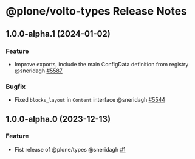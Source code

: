 # @plone/volto-types Release Notes

<!-- Do *NOT* add new change log entries to this file.
     Instead create a file in the news directory.
     For helpful instructions, see:
     https://6.docs.plone.org/contributing/index.html#change-log-entry
-->

<!-- towncrier release notes start -->

## 1.0.0-alpha.1 (2024-01-02)

### Feature

- Improve exports, include the main ConfigData definition from registry @sneridagh [#5587](https://github.com/plone/volto/issues/5587)

### Bugfix

- Fixed `blocks_layout` in `Content` interface @sneridagh [#5544](https://github.com/plone/volto/issues/5544)

## 1.0.0-alpha.0 (2023-12-13)

### Feature

- Fist release of @plone/types @sneridagh [#1](https://github.com/plone/volto/issues/1)
